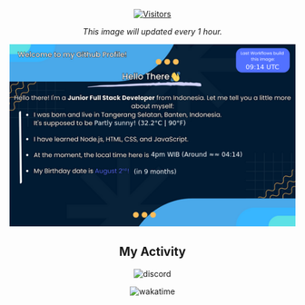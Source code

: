 <div align="center">

  [![Visitors](https://api.visitorbadge.io/api/visitors?path=https%3A%2F%2Fgithub.com%2Fhexaaagon&label=Total%20Visitors&countColor=%231e234a)](https://visitorbadge.io/status?path=https%3A%2F%2Fgithub.com%2Fhexaaagon)
  
  *This image will updated every 1 hour.*
  
  ![readme](./out/image.png)
  
  ## My Activity
  
  ![discord](https://lanyard.cnrad.dev/api/465454937267240962?bg=011B33&borderRadius=5px)
  
  ![wakatime](https://github-readme-stats.vercel.app/api/wakatime?username=hexaaagon&border_radius=5px&theme=dark&text_color=FFFFFF&bg_color=011B33&border_color=011B33&icon_color=58a6ff&show_icons=true&custom_title=Code%20Activity&layout=compact)
</div>
